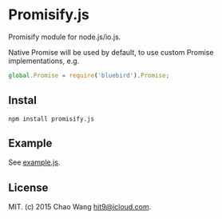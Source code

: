 Promisify.js
============

Promisify module for node.js/io.js.

Native Promise will be used by default, to use custom
Promise implementations, e.g.

```js
global.Promise = require('bluebird').Promise;
```

Instal
------

```
npm install promisify.js
```

Example
-------

See [example.js](example.js).

License
-------

MIT. (c) 2015 Chao Wang <hit9@icloud.com>.
